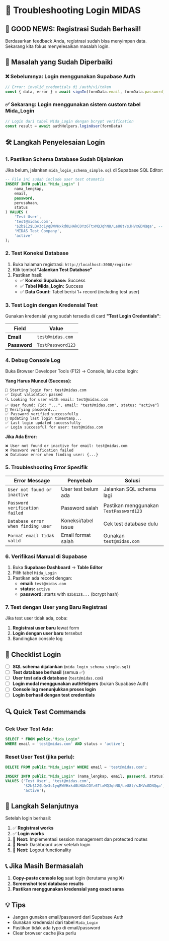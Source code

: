 # 🔐 Troubleshooting Login MIDAS

## 🎉 **GOOD NEWS: Registrasi Sudah Berhasil!**

Berdasarkan feedback Anda, registrasi sudah bisa menyimpan data. Sekarang kita fokus menyelesaikan masalah login.

## 🚨 **Masalah yang Sudah Diperbaiki**

### ❌ **Sebelumnya:** Login menggunakan Supabase Auth
```typescript
// Error: invalid_credentials di /auth/v1/token
const { data, error } = await signIn(formData.email, formData.password)
```

### ✅ **Sekarang:** Login menggunakan sistem custom tabel Mida_Login
```typescript
// Login dari tabel Mida_Login dengan bcrypt verification
const result = await authHelpers.loginUser(formData)
```

## 🛠️ **Langkah Penyelesaian Login**

### 1. **Pastikan Schema Database Sudah Dijalankan**

Jika belum, jalankan `mida_login_schema_simple.sql` di Supabase SQL Editor:

```sql
-- File ini sudah include user test otomatis
INSERT INTO public."Mida_Login" (
    nama_lengkap, 
    email, 
    password, 
    perusahaan, 
    status
) VALUES (
    'Test User',
    'test@midas.com',
    '$2b$12$LQv3c1yqBWVHxkd0LHAkCOYz6TtxMQJqhN8/LeU8t/sJHVxGDNQqa', -- TestPassword123
    'MIDAS Test Company',
    'active'
);
```

### 2. **Test Koneksi Database**

1. Buka halaman registrasi: `http://localhost:3000/register`
2. Klik tombol **"Jalankan Test Database"**
3. Pastikan hasil:
   - ✅ **Koneksi Supabase:** Success
   - ✅ **Tabel Mida_Login:** Success  
   - ✅ **Data Count:** Tabel berisi 1+ record (including test user)

### 3. **Test Login dengan Kredensial Test**

Gunakan kredensial yang sudah tersedia di card **"Test Login Credentials"**:

| Field | Value |
|-------|-------|
| **Email** | `test@midas.com` |
| **Password** | `TestPassword123` |

### 4. **Debug Console Log**

Buka Browser Developer Tools (F12) → Console, lalu coba login:

**Yang Harus Muncul (Success):**
```
🔄 Starting login for: test@midas.com
✅ Input validation passed
🔍 Looking for user with email: test@midas.com
✅ User found: {id: "...", email: "test@midas.com", status: "active"}
🔐 Verifying password...
✅ Password verified successfully
📝 Updating last login timestamp...
✅ Last login updated successfully
✅ Login successful for user: test@midas.com
```

**Jika Ada Error:**
```
❌ User not found or inactive for email: test@midas.com
❌ Password verification failed
❌ Database error when finding user: {...}
```

### 5. **Troubleshooting Error Spesifik**

| Error Message | Penyebab | Solusi |
|---------------|----------|--------|
| `User not found or inactive` | User test belum ada | Jalankan SQL schema lagi |
| `Password verification failed` | Password salah | Pastikan menggunakan `TestPassword123` |
| `Database error when finding user` | Koneksi/tabel issue | Cek test database dulu |
| `Format email tidak valid` | Email format salah | Gunakan `test@midas.com` |

### 6. **Verifikasi Manual di Supabase**

1. Buka **Supabase Dashboard** → **Table Editor**
2. Pilih tabel `Mida_Login`
3. Pastikan ada record dengan:
   - **email:** `test@midas.com`
   - **status:** `active`
   - **password:** starts with `$2b$12$...` (bcrypt hash)

### 7. **Test dengan User yang Baru Registrasi**

Jika test user tidak ada, coba:
1. **Registrasi user baru** lewat form
2. **Login dengan user baru** tersebut
3. Bandingkan console log

## 🎯 **Checklist Login**

- [ ] **SQL schema dijalankan** (`mida_login_schema_simple.sql`)
- [ ] **Test database berhasil** (semua ✅)
- [ ] **User test ada di database** (`test@midas.com`)
- [ ] **Login modal menggunakan authHelpers** (bukan Supabase Auth)
- [ ] **Console log menunjukkan proses login**
- [ ] **Login berhasil dengan test credentials**

## 🔍 **Quick Test Commands**

### Cek User Test Ada:
```sql
SELECT * FROM public."Mida_Login" 
WHERE email = 'test@midas.com' AND status = 'active';
```

### Reset User Test (jika perlu):
```sql
DELETE FROM public."Mida_Login" WHERE email = 'test@midas.com';

INSERT INTO public."Mida_Login" (nama_lengkap, email, password, status) 
VALUES ('Test User', 'test@midas.com', 
        '$2b$12$LQv3c1yqBWVHxkd0LHAkCOYz6TtxMQJqhN8/LeU8t/sJHVxGDNQqa', 
        'active');
```

## 🚀 **Langkah Selanjutnya**

Setelah login berhasil:

1. ✅ **Registrasi works** 
2. ✅ **Login works**
3. 🎯 **Next:** Implementasi session management dan protected routes
4. 🎯 **Next:** Dashboard user setelah login
5. 🎯 **Next:** Logout functionality

## 📞 **Jika Masih Bermasalah**

1. **Copy-paste console log** saat login (terutama yang ❌)
2. **Screenshot test database results**
3. **Pastikan menggunakan kredensial yang exact sama**

## 💡 **Tips**

- Jangan gunakan email/password dari Supabase Auth
- Gunakan kredensial dari tabel `Mida_Login`
- Pastikan tidak ada typo di email/password
- Clear browser cache jika perlu 